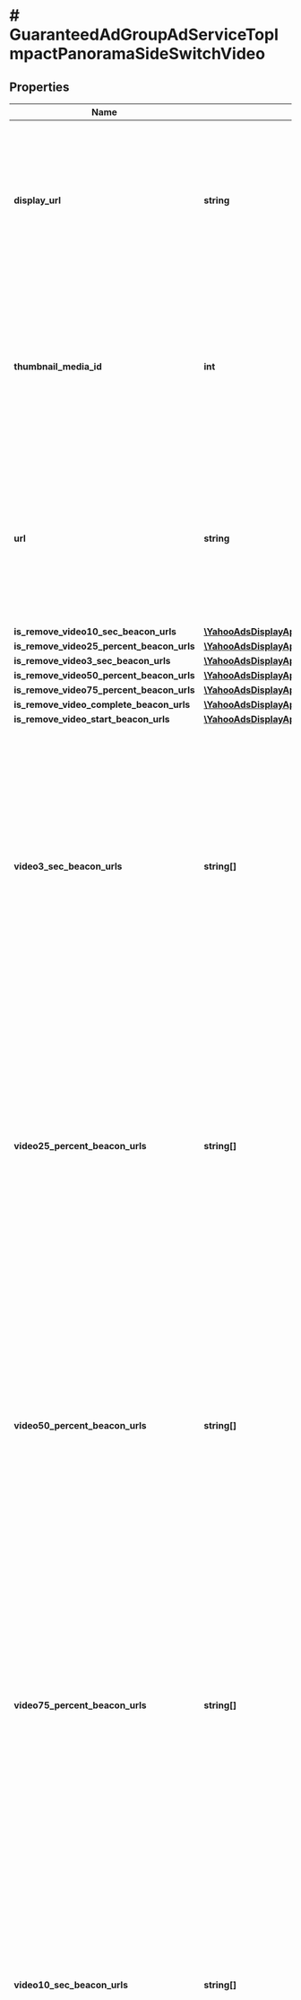 # # GuaranteedAdGroupAdServiceTopImpactPanoramaSideSwitchVideo

## Properties

Name | Type | Description | Notes
------------ | ------------- | ------------- | -------------
**display_url** | **string** | &lt;div lang&#x3D;\&quot;ja\&quot;&gt; 表示URLです。&lt;br&gt; このフィールドは、ADD時は必須となり、SET時は省略可能となります。 &lt;/div&gt; &lt;div lang&#x3D;\&quot;en\&quot;&gt; Display URL.&lt;br&gt; This field is required in ADD operation, and will be optional in SET operation. &lt;/div&gt; | [optional]
**thumbnail_media_id** | **int** | &lt;div lang&#x3D;\&quot;ja\&quot;&gt; サムネイルIDです。&lt;br&gt; このフィールドは、ADD時は必須となり、SET時は省略可能となります。 &lt;/div&gt; &lt;div lang&#x3D;\&quot;en\&quot;&gt; Thumbnail ID.&lt;br&gt; This field is required in ADD operation, and will be optional in SET operation. &lt;/div&gt; | [optional]
**url** | **string** | &lt;div lang&#x3D;\&quot;ja\&quot;&gt; リンク先URLです。&lt;br&gt; このフィールドは、ADD時は必須となり、SET時は省略可能となります。 &lt;/div&gt; &lt;div lang&#x3D;\&quot;en\&quot;&gt; Destination URL.&lt;br&gt; This field is required in ADD operation, and will be optional in SET operation. &lt;/div&gt; | [optional]
**is_remove_video10_sec_beacon_urls** | [**\YahooAdsDisplayApi\Client\Model\GuaranteedAdGroupAdServiceIsRemoveFlg**](GuaranteedAdGroupAdServiceIsRemoveFlg.md) |  | [optional]
**is_remove_video25_percent_beacon_urls** | [**\YahooAdsDisplayApi\Client\Model\GuaranteedAdGroupAdServiceIsRemoveFlg**](GuaranteedAdGroupAdServiceIsRemoveFlg.md) |  | [optional]
**is_remove_video3_sec_beacon_urls** | [**\YahooAdsDisplayApi\Client\Model\GuaranteedAdGroupAdServiceIsRemoveFlg**](GuaranteedAdGroupAdServiceIsRemoveFlg.md) |  | [optional]
**is_remove_video50_percent_beacon_urls** | [**\YahooAdsDisplayApi\Client\Model\GuaranteedAdGroupAdServiceIsRemoveFlg**](GuaranteedAdGroupAdServiceIsRemoveFlg.md) |  | [optional]
**is_remove_video75_percent_beacon_urls** | [**\YahooAdsDisplayApi\Client\Model\GuaranteedAdGroupAdServiceIsRemoveFlg**](GuaranteedAdGroupAdServiceIsRemoveFlg.md) |  | [optional]
**is_remove_video_complete_beacon_urls** | [**\YahooAdsDisplayApi\Client\Model\GuaranteedAdGroupAdServiceIsRemoveFlg**](GuaranteedAdGroupAdServiceIsRemoveFlg.md) |  | [optional]
**is_remove_video_start_beacon_urls** | [**\YahooAdsDisplayApi\Client\Model\GuaranteedAdGroupAdServiceIsRemoveFlg**](GuaranteedAdGroupAdServiceIsRemoveFlg.md) |  | [optional]
**video3_sec_beacon_urls** | **string[]** | &lt;div lang&#x3D;\&quot;ja\&quot;&gt; 3秒視聴ビーコンURLです。&lt;br&gt; ADDおよびSET時、このフィールドは省略可能となります。&lt;br&gt; ※SET時はすべて上書きされます。&lt;br&gt; ※httpsのURLのみ設定可能です。 &lt;/div&gt; &lt;div lang&#x3D;\&quot;en\&quot;&gt; Viewing beacon URL (3 seconds).&lt;br&gt; This field is optional in ADD and SET operation.&lt;br&gt; ∗Replace all URLs in SET operation.&lt;br&gt; ∗Available URL is only &amp;#34;https&amp;#34;. &lt;/div&gt; | [optional]
**video25_percent_beacon_urls** | **string[]** | &lt;div lang&#x3D;\&quot;ja\&quot;&gt; 25％再生視聴ビーコンURLです。&lt;br&gt; ADDおよびSET時、このフィールドは省略可能となります。&lt;br&gt; ※SET時はすべて上書きされます。&lt;br&gt; ※httpsのURLのみ設定可能です。 &lt;/div&gt; &lt;div lang&#x3D;\&quot;en\&quot;&gt; Playback viewing beacon URL (25%).&lt;br&gt; This field is optional in ADD and SET operation.&lt;br&gt; ∗Replace all URLs in SET operation.&lt;br&gt; ∗Available URL is only &amp;#34;https&amp;#34;. &lt;/div&gt; | [optional]
**video50_percent_beacon_urls** | **string[]** | &lt;div lang&#x3D;\&quot;ja\&quot;&gt; 50％再生視聴ビーコンURLです。&lt;br&gt; ADDおよびSET時、このフィールドは省略可能となります。&lt;br&gt; ※SET時はすべて上書きされます。&lt;br&gt; ※httpsのURLのみ設定可能です。 &lt;/div&gt; &lt;div lang&#x3D;\&quot;en\&quot;&gt; Playback viewing beacon URL (50%).&lt;br&gt; This field is optional in ADD and SET operation.&lt;br&gt; ∗Replace all URLs in SET operation.&lt;br&gt; ∗Available URL is only &amp;#34;https&amp;#34;. &lt;/div&gt; | [optional]
**video75_percent_beacon_urls** | **string[]** | &lt;div lang&#x3D;\&quot;ja\&quot;&gt; 75％再生視聴ビーコンURLです。&lt;br&gt; ADDおよびSET時、このフィールドは省略可能となります。&lt;br&gt; ※SET時はすべて上書きされます。&lt;br&gt; ※httpsのURLのみ設定可能です。 &lt;/div&gt; &lt;div lang&#x3D;\&quot;en\&quot;&gt; Playback viewing beacon URL (75%).&lt;br&gt; This field is optional in ADD and SET operation.&lt;br&gt; ∗Replace all URLs in SET operation.&lt;br&gt; ∗Available URL is only &amp;#34;https&amp;#34;. &lt;/div&gt; | [optional]
**video10_sec_beacon_urls** | **string[]** | &lt;div lang&#x3D;\&quot;ja\&quot;&gt; 10秒視聴ビーコンURLです。&lt;br&gt; ADDおよびSET時、このフィールドは省略可能となります。&lt;br&gt; ※SET時はすべて上書きされます。&lt;br&gt; ※httpsのURLのみ設定可能です。 &lt;/div&gt; &lt;div lang&#x3D;\&quot;en\&quot;&gt; Viewing beacon URL (10 seconds).&lt;br&gt; This field is optional in ADD and SET operation.&lt;br&gt; ∗Replace all URLs in SET operation.&lt;br&gt; ∗Available URL is only &amp;#34;https&amp;#34;. &lt;/div&gt; | [optional]
**video_complete_beacon_urls** | **string[]** | &lt;div lang&#x3D;\&quot;ja\&quot;&gt; 再生完了ビーコンURLです。&lt;br&gt; ADDおよびSET時、このフィールドは省略可能となります。&lt;br&gt; ※SET時はすべて上書きされます。&lt;br&gt; ※httpsのURLのみ設定可能です。 &lt;/div&gt; &lt;div lang&#x3D;\&quot;en\&quot;&gt; Viewing beacon URL (complete).&lt;br&gt; This field is optional in ADD and SET operation.&lt;br&gt; ∗Replace all URLs in SET operation.&lt;br&gt; ∗Available URL is only &amp;#34;https&amp;#34;. &lt;/div&gt; | [optional]
**video_start_beacon_urls** | **string[]** | &lt;div lang&#x3D;\&quot;ja\&quot;&gt; 再生開始ビーコンURLです。&lt;br&gt; ADDおよびSET時、このフィールドは省略可能となります。&lt;br&gt; ※SET時はすべて上書きされます。&lt;br&gt; ※httpsのURLのみ設定可能です。 &lt;/div&gt; &lt;div lang&#x3D;\&quot;en\&quot;&gt; Viewing beacon URL (start).&lt;br&gt; This field is optional in ADD and SET operation.&lt;br&gt; ∗Replace all URLs in SET operation.&lt;br&gt; ∗Available URL is only &amp;#34;https&amp;#34;. &lt;/div&gt; | [optional]
**ad_left_side_media_id** | **int** | &lt;div lang&#x3D;\&quot;ja\&quot;&gt; 左サイド画像です。&lt;br&gt; このフィールドは、ADD時は必須となり、SET時は省略可能となります。 &lt;/div&gt; &lt;div lang&#x3D;\&quot;en\&quot;&gt; Left side image.&lt;br&gt; This field is required in ADD operation, and will be optional in SET operation. &lt;/div&gt; | [optional]
**ad_left_side_media_id2** | **int** | &lt;div lang&#x3D;\&quot;ja\&quot;&gt; 左サイド画像です。&lt;br&gt; このフィールドは、ADD時は必須となり、SET時は省略可能となります。 &lt;/div&gt; &lt;div lang&#x3D;\&quot;en\&quot;&gt; Left side image.&lt;br&gt; This field is required in ADD operation, and will be optional in SET operation. &lt;/div&gt; | [optional]
**ad_right_side_media_id** | **int** | &lt;div lang&#x3D;\&quot;ja\&quot;&gt; 右サイド画像です。&lt;br&gt; このフィールドは、ADD時は必須となり、SET時は省略可能となります。 &lt;/div&gt; &lt;div lang&#x3D;\&quot;en\&quot;&gt; Right side image.&lt;br&gt; This field is required in ADD operation, and will be optional in SET operation. &lt;/div&gt; | [optional]
**ad_right_side_media_id2** | **int** | &lt;div lang&#x3D;\&quot;ja\&quot;&gt; 右サイド画像です。&lt;br&gt; このフィールドは、ADD時は必須となり、SET時は省略可能となります。 &lt;/div&gt; &lt;div lang&#x3D;\&quot;en\&quot;&gt; Right side image.&lt;br&gt; This field is required in ADD operation, and will be optional in SET operation. &lt;/div&gt; | [optional]
**ad_shrink_main_media_id** | **int** | &lt;div lang&#x3D;\&quot;ja\&quot;&gt; 縮小メイン画像です。&lt;br&gt; このフィールドは、ADD時は必須となり、SET時は省略可能となります。 &lt;/div&gt; &lt;div lang&#x3D;\&quot;en\&quot;&gt; Reduced main image.&lt;br&gt; This field is required in ADD operation, and will be optional in SET operation. &lt;/div&gt; | [optional]

[[Back to Model list]](../../README.md#models) [[Back to API list]](../../README.md#endpoints) [[Back to README]](../../README.md)
